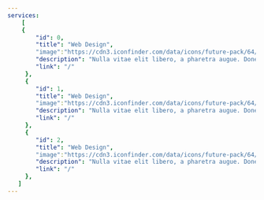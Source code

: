 ```yaml
---
services: 
    [
    {
        "id": 0,
        "title": "Web Design",
        "image":"https://cdn3.iconfinder.com/data/icons/future-pack/64/049-pattern-recognition-structure-abstract-grid-256.png",
        "description": "Nulla vitae elit libero, a pharetra augue. Donec id elit non mi porta gravida at eget.Fusce dapibus tellus",
        "link": "/"
     },
     {
        "id": 1,
        "title": "Web Design",
        "image":"https://cdn3.iconfinder.com/data/icons/future-pack/64/049-pattern-recognition-structure-abstract-grid-256.png",
        "description": "Nulla vitae elit libero, a pharetra augue. Donec id elit non mi porta gravida at eget.Fusce dapibus tellus",
        "link": "/"
     },
     {
        "id": 2,
        "title": "Web Design",
        "image":"https://cdn3.iconfinder.com/data/icons/future-pack/64/049-pattern-recognition-structure-abstract-grid-256.png",
        "description": "Nulla vitae elit libero, a pharetra augue. Donec id elit non mi porta gravida at eget.Fusce dapibus tellus",
        "link": "/"
     },            
   ]
---
```

